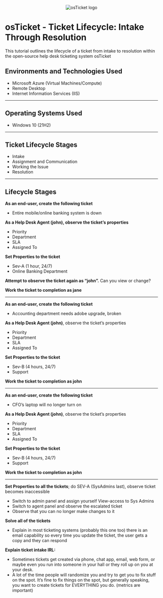 <p align="center">
<img src="https://i.imgur.com/Clzj7Xs.png" alt="osTicket logo"/>
</p>

<h1>osTicket - Ticket Lifecycle: Intake Through Resolution</h1>
This tutorial outlines the lifecycle of a ticket from intake to resolution within the open-source help desk ticketing system osTicket

## Environments and Technologies Used

- Microsoft Azure (Virtual Machines/Compute)
- Remote Desktop
- Internet Information Services (IIS)

---
## Operating Systems Used

- Windows 10 (21H2)

---
## Ticket Lifecycle Stages

- Intake
- Assignment and Communication
- Working the Issue
- Resolution

---
## Lifecycle Stages

**As an end-user, create the following ticket**
- Entire mobile/online banking system is down

**As a Help Desk Agent (john), observe the ticket’s properties**
- Priority
- Department
- SLA
- Assigned To

**Set Properties to the ticket**
- Sev-A (1 hour, 24/7)
- Online Banking Department

**Attempt to observe the ticket again as “john”.** Can you view or change?

**Work the ticket to completion as jane**

---

**As an end-user, create the following ticket**
- Accounting department needs adobe upgrade, broken

**As a Help Desk Agent (john)**, observe the ticket’s properties
- Priority
- Department
- SLA
- Assigned To

**Set Properties to the ticket**
- Sev-B (4 hours, 24/7)
- Support
 
**Work the ticket to completion as john**

---

**As an end-user, create the following ticket**
- CFO’s laptop will no longer turn on

**As a Help Desk Agent (john)**, observe the ticket’s properties
- Priority
- Department
- SLA
- Assigned To

**Set Properties to the ticket**
- Sev-B (4 hours, 24/7)
- Support
 
**Work the ticket to completion as john**

---

**Set Properties to all the tickets**; do SEV-A (SysAdmins last), observe ticket becomes inaccessible
- Switch to admin panel and assign yourself View-access to Sys Admins
- Switch to agent panel and observe the escalated ticket
- Observe that you can no longer make changes to it

**Solve all of the tickets**
- Explain in most ticketing systems (probably this one too) there is an email capability so every time you update the ticket, the user gets a copy and they can respond

**Explain ticket intake IRL:**
- Sometimes tickets get created via phone, chat app, email, web form, or maybe even you run into someone in your hall or they roll up on you at your desk.
- A lot of the time people will randomize you and try to get you to fix stuff on the spot. It’s fine to fix things on the spot, but generally speaking, you want to create tickets for EVERYTHING you do. (metrics are important)

